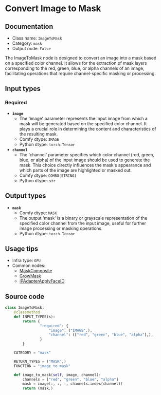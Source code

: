 # Convert Image to Mask
## Documentation
- Class name: `ImageToMask`
- Category: `mask`
- Output node: `False`

The ImageToMask node is designed to convert an image into a mask based on a specified color channel. It allows for the extraction of mask layers corresponding to the red, green, blue, or alpha channels of an image, facilitating operations that require channel-specific masking or processing.
## Input types
### Required
- **`image`**
    - The 'image' parameter represents the input image from which a mask will be generated based on the specified color channel. It plays a crucial role in determining the content and characteristics of the resulting mask.
    - Comfy dtype: `IMAGE`
    - Python dtype: `torch.Tensor`
- **`channel`**
    - The 'channel' parameter specifies which color channel (red, green, blue, or alpha) of the input image should be used to generate the mask. This choice directly influences the mask's appearance and which parts of the image are highlighted or masked out.
    - Comfy dtype: `COMBO[STRING]`
    - Python dtype: `str`
## Output types
- **`mask`**
    - Comfy dtype: `MASK`
    - The output 'mask' is a binary or grayscale representation of the specified color channel from the input image, useful for further image processing or masking operations.
    - Python dtype: `torch.Tensor`
## Usage tips
- Infra type: `GPU`
- Common nodes:
    - [MaskComposite](../../Comfy/Nodes/MaskComposite.md)
    - [GrowMask](../../Comfy/Nodes/GrowMask.md)
    - [IPAdapterApplyFaceID](../../ComfyUI_IPAdapter_plus/Nodes/IPAdapterApplyFaceID.md)



## Source code
```python
class ImageToMask:
    @classmethod
    def INPUT_TYPES(s):
        return {
                "required": {
                    "image": ("IMAGE",),
                    "channel": (["red", "green", "blue", "alpha"],),
                }
        }

    CATEGORY = "mask"

    RETURN_TYPES = ("MASK",)
    FUNCTION = "image_to_mask"

    def image_to_mask(self, image, channel):
        channels = ["red", "green", "blue", "alpha"]
        mask = image[:, :, :, channels.index(channel)]
        return (mask,)

```
